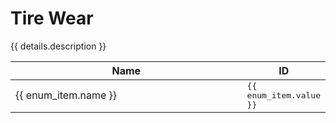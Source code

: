 <script setup>
import { data } from './enums.data.ts';

const details = data.tire_wear
</script>

<style>
.selectable-group {
    user-select: all;
    font-family: monospace
}
</style>

# Tire Wear

{{ details.description }}

<table>
    <thead>
        <th style="width:100%">Name</th>
        <th>ID</th>
    </thead>
    <tbody>
        <tr v-for="(enum_item, index) in details.list" :key="index">
            <td>{{ enum_item.name }}</td>
            <td><Badge class="selectable-group" type="tip">{{ enum_item.value }}</Badge></td>
        </tr>
    </tbody>
</table>